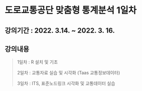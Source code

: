 # 도로교통공단 맞춤형 통계분석 1일차

## 강의기간 : 2022. 3.14. ~ 2022. 3. 16.

## 강의내용 

> 1일차 : R 설치 및 기초
>
> 2일차 : 교통자료 실습 및 시각화 (Taas 교통정보데이터)
>
> 3일차 : ITS, 표준노드링크 시각화 및 교통데이터 실습

[](https://nrms.kisti.re.kr/bitextimages/TRKO201700004334/TRKO201700004334_64_image_1.png)

[](https://www.google.com/url?sa=i&url=https%3A%2F%2Fblog.daum.net%2F0186042076%2F42&psig=AOvVaw1E5R-yXjerlqN9keH9k_et&ust=1646697826129000&source=images&cd=vfe&ved=0CAsQjRxqFwoTCIirkNLZsvYCFQAAAAAdAAAAABAD)
